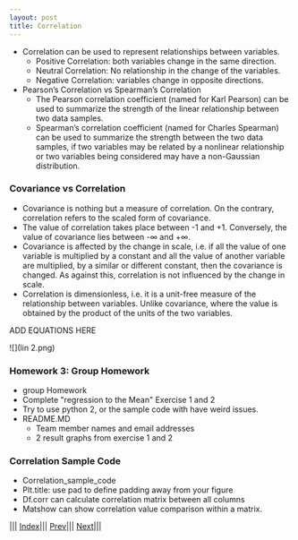 ```yaml
---
layout: post
title: Correlation
---
```

- Correlation can be used to represent relationships between variables.
  * Positive Correlation: both variables change in the same direction.
  * Neutral Correlation: No relationship in the change of the variables.
  * Negative Correlation: variables change in opposite directions.
- Pearson’s Correlation vs Spearman’s Correlation
  * The Pearson correlation coefficient (named for Karl Pearson) can be used to summarize the strength of the linear relationship between two data samples.
  * Spearman’s correlation coefficient (named for Charles Spearman) can be used to summarize the strength between the two data samples, if two variables may be related by a nonlinear relationship or two variables being considered may have a non-Gaussian distribution.

### Covariance vs Correlation
- Covariance is nothing but a measure of correlation. On the contrary, correlation refers to the scaled form of covariance.
- The value of correlation takes place between -1 and +1. Conversely, the value of covariance lies between -∞ and +∞. 
- Covariance is affected by the change in scale, i.e. if all the value of one variable is multiplied by a constant and all the value of another variable are multiplied, by a similar or different constant, then the covariance is changed. As against this, correlation is not influenced by the change in scale.
- Correlation is dimensionless, i.e. it is a unit-free measure of the relationship between variables. Unlike covariance, where the value is obtained by the product of the units of the two variables.

ADD EQUATIONS HERE

![](lin 2.png)

### Homework 3: Group Homework
- group Homework
- Complete "regression to the Mean" Exercise 1 and 2
- Try to use python 2, or the sample code with have weird issues.
- README.MD
  * Team member names and email addresses
  * 2 result graphs from exercise 1 and 2

### Correlation Sample Code
- Correlation_sample_code
- Plt.title: use pad to define padding away from your figure
- Df.corr can calculate correlation matrix between all columns
- Matshow can show correlation value comparison within a matrix.

||| [Index](../../)||| [Prev](../)||| [Next](../mlr/)|||
